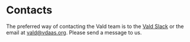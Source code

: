 # Contacts

The preferred way of contacting the Vald team is to the [Vald Slack](https://join.slack.com/t/vald-community/shared_invite/zt-db2ky9o4-R_9p2sVp8xRwztVa8gfnPA) or the email at vald@vdaas.org.
Please send a message to us.